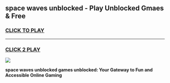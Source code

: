 
## space waves unblocked - Play Unblocked Gmaes & Free
<h3>
<a href="https://news.freeplayer.one?title=space_waves_unblocked&ref=16F">CLICK TO PLAY</a></h3>
<hr>

<h3>
<a href="https://news.freeplayer.one?title=space_waves_unblocked&ref=16F">CLICK 2 PLAY</a>
  
</h3>

<a href="https://news.freeplayer.one?title=space_waves_unblocked&ref=16F/"><img src="https://clearcache.store/games.png"></a>


**space waves unblocked games unblocked: Your Gateway to Fun and Accessible Online Gaming**
